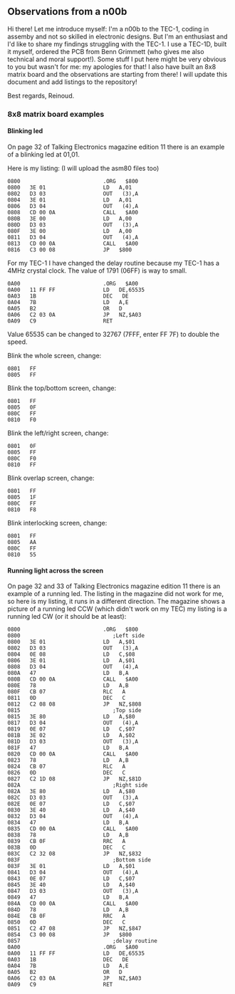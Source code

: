 ## Observations from a n00b
Hi there! Let me introduce myself: I'm a n00b to the TEC-1, coding in assemby and not so skilled in electronic designs. But I'm an enthusiast and I'd like to share my findings struggling with the TEC-1.
I use a TEC-1D, built it myself, ordered the PCB from Benn Grimmett (who gives me also technical and moral support!).
Some stuff I put here might be very obvious to you but wasn't for me: my apologies for that!
I also have built an 8x8 matrix board and the observations are starting from there! 
I will update this document and add listings to the repository! 

Best regards, Reinoud.

### 8x8 matrix board examples
#### Blinking led
On page 32 of Talking Electronics magazine edition 11 there is an example of a blinking led at 01,01.

Here is my listing: (I will upload the asm80 files too)
<pre><code>0800                          .ORG   $800   
0800   3E 01                  LD   A,01   
0802   D3 03                  OUT   (3),A   
0804   3E 01                  LD   A,01   
0806   D3 04                  OUT   (4),A   
0808   CD 00 0A               CALL   $A00   
080B   3E 00                  LD   A,00   
080D   D3 03                  OUT   (3),A   
080F   3E 00                  LD   A,00   
0811   D3 04                  OUT   (4),A   
0813   CD 00 0A               CALL   $A00   
0816   C3 00 08               JP   $800
</code></pre>
For my TEC-1 I have changed the delay routine because my TEC-1 has a 4MHz crystal clock. The value of 1791 (06FF) is way to small.
<pre><code>0A00                          .ORG   $A00   
0A00   11 FF FF               LD   DE,65535   
0A03   1B                     DEC   DE   
0A04   7B                     LD   A,E   
0A05   B2                     OR   D   
0A06   C2 03 0A               JP   NZ,$A03   
0A09   C9                     RET      
</code></pre>
Value 65535 can be changed to 32767 (7FFF, enter FF 7F) to double the speed.

Blink the whole screen, change:
<pre><code>0801   FF
0805   FF
</code></pre>
  
Blink the top/bottom screen, change:
<pre><code>0801   FF
0805   0F
080C   FF
0810   F0
</code></pre>

Blink the left/right screen, change:
<pre><code>0801   0F
0805   FF
080C   F0
0810   FF
</code></pre>

Blink overlap screen, change:
<pre><code>0801   FF
0805   1F
080C   FF
0810   F8
</code></pre>

Blink interlocking screen, change:
<pre><code>0801   FF
0805   AA
080C   FF
0810   55
</code></pre>

#### Running light across the screen
On page 32 and 33 of Talking Electronics magazine edition 11 there is an example of a running led.
The listing in the magazine did not work for me, so here is my listing, it runs in a different direction. The magazine shows a picture of a running led CCW (which didn't work on my TEC) my listing is a running led CW (or it should be at least):

<pre><code>0800                          .ORG   $800   
0800                             ;Left side
0800   3E 01                  LD   A,$01   
0802   D3 03                  OUT   (3),A   
0804   0E 08                  LD   C,$08   
0806   3E 01                  LD   A,$01   
0808   D3 04                  OUT   (4),A   
080A   47                     LD   B,A   
080B   CD 00 0A               CALL   $A00   
080E   78                     LD   A,B   
080F   CB 07                  RLC   A   
0811   0D                     DEC   C   
0812   C2 08 08               JP   NZ,$808   
0815                             ;Top side
0815   3E 80                  LD   A,$80   
0817   D3 04                  OUT   (4),A   
0819   0E 07                  LD   C,$07   
081B   3E 02                  LD   A,$02   
081D   D3 03                  OUT   (3),A   
081F   47                     LD   B,A   
0820   CD 00 0A               CALL   $A00   
0823   78                     LD   A,B   
0824   CB 07                  RLC   A   
0826   0D                     DEC   C   
0827   C2 1D 08               JP   NZ,$81D   
082A                             ;Right side
082A   3E 80                  LD   A,$80   
082C   D3 03                  OUT   (3),A   
082E   0E 07                  LD   C,$07   
0830   3E 40                  LD   A,$40   
0832   D3 04                  OUT   (4),A   
0834   47                     LD   B,A   
0835   CD 00 0A               CALL   $A00   
0838   78                     LD   A,B   
0839   CB 0F                  RRC   A   
083B   0D                     DEC   C   
083C   C2 32 08               JP   NZ,$832   
083F                             ;Bottom side
083F   3E 01                  LD   A,$01   
0841   D3 04                  OUT   (4),A   
0843   0E 07                  LD   C,$07   
0845   3E 40                  LD   A,$40   
0847   D3 03                  OUT   (3),A   
0849   47                     LD   B,A   
084A   CD 00 0A               CALL   $A00   
084D   78                     LD   A,B   
084E   CB 0F                  RRC   A   
0850   0D                     DEC   C   
0851   C2 47 08               JP   NZ,$847   
0854   C3 00 08               JP   $800   
0857                             ;delay routine
0A00                          .ORG   $A00   
0A00   11 FF FF               LD   DE,65535   
0A03   1B                     DEC   DE   
0A04   7B                     LD   A,E   
0A05   B2                     OR   D   
0A06   C2 03 0A               JP   NZ,$A03   
0A09   C9                     RET      
</code></pre>

